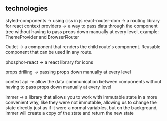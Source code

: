 ## technologies
styled-components -> using css in js
react-router-dom -> a routing library for react
context providers -> a way to pass data through the component tree without having to pass props down manually at every level, example: ThemeProvider and BrowserRouter

Outlet -> a component that renders the child route's component. Reusable component that can be used in any route.

phosphor-react -> a react library for icons


props drilling -> passing props down manually at every level

context api -> allow the data communication between components without having to pass props down manually at every level


immer -> a library that allows you to work with immutable state in a more convenient way, like they were not immutable, allowing us to change the state directly just as if it were a normal variables, but on the background, immer will create a copy of the state and return the new state
